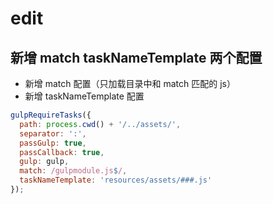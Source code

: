 # edit

## 新增 match taskNameTemplate 两个配置

* 新增 match 配置（只加载目录中和 match 匹配的 js）
* 新增 taskNameTemplate 配置

```javascript
gulpRequireTasks({
  path: process.cwd() + '/../assets/',
  separator: ':',
  passGulp: true,
  passCallback: true,
  gulp: gulp,
  match: /gulpmodule.js$/,
  taskNameTemplate: 'resources/assets/###.js'
});
```
